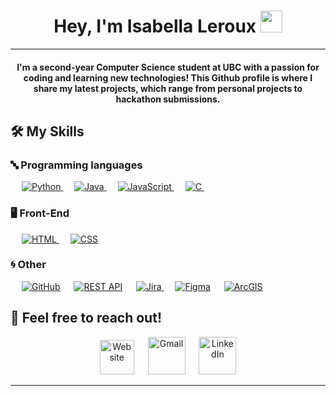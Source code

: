 <h1 align="center">Hey, I'm Isabella Leroux <img src="https://media.giphy.com/media/hvRJCLFzcasrR4ia7z/giphy.gif" width="35"></h1>

<hr/>
<h4 align="center">I'm a second-year Computer Science student at UBC with a passion for coding and learning new technologies! This Github profile is where I share my latest projects, which range from personal projects to hackathon submissions.
</h4>

## 🛠️ My Skills

### 🔤 Programming languages

<p align="left"> 
  &emsp;
     <a href="https://www.python.org" target="_blank">
    <img alt="Python" src="https://img.shields.io/badge/Python%20-%2314354C.svg?style=for-the-badge&logo=python&logoColor=white">
  </a>
  &emsp;
  <a href="https://www.java.com" target="_blank"> 
    <img alt="Java" src="https://img.shields.io/badge/Java-%23007396.svg?style=for-the-badge&logo=java&logoColor=white">
  </a>
  &emsp;
    <a href="https://developer.mozilla.org/en-US/docs/Web/JavaScript" target="_blank"> 
     <img alt="JavaScript" src="https://img.shields.io/badge/JavaScript%20-%23F7DF1E.svg?style=for-the-badge&logo=javascript&logoColor=black">
   </a>
     &emsp;
  <a href="https://www.cprogramming.com/" target="_blank"> 
    <img alt="C" src="https://img.shields.io/badge/C%20-%232370ED.svg?style=for-the-badge&logo=c&logoColor=white">
  </a> 
  &emsp;
</p>

### 🖥 Front-End
<p align="left"> 
  &emsp; 
  <a href="https://www.w3.org/html/" target="_blank"> 
   <img alt="HTML" src="https://img.shields.io/badge/HTML5%20-%23E34F26.svg?style=for-the-badge&logo=html5&logoColor=white">
  </a>   
  &emsp;
  <a href="https://www.w3schools.com/css/" target="_blank">
    <img alt="CSS" src="https://img.shields.io/badge/CSS%20-%231572B6.svg?style=for-the-badge&logo=css3&logoColor=white">
  </a> 
</p>

### 🌀 Other
<p align="left">
  &emsp;
    <a href="https://www.github.com"><img alt="GitHub" src="https://img.shields.io/badge/GitHub%20Pages-%23327FC7.svg?style=for-the-badge&llogo=github&logoColor=white"></a>
  &emsp;
    <a href="https://www.ibm.com/topics/rest-apis"><img alt="REST API" src="https://img.shields.io/badge/REST%20API-FF9A00?style=for-the-badge&logoColor=white"></a>
   &emsp;
    <a href="https://www.atlassian.com/software/jira"><img alt="Jira" src="https://img.shields.io/badge/Jira-0052CC?style=for-the-badge&logo=Jira&logoColor=white">
    </a>
  &emsp;
    <a href="https://www.figma.com/login"><img alt="Figma" src="https://img.shields.io/badge/Figma-F24E1E?style=for-the-badge&logo=figma&logoColor=white"></a>
  &emsp;
   <a href="https://www.esri.com/en-us/arcgis/about-arcgis/overview"><img alt="ArcGIS" src="https://img.shields.io/badge/ArcGIS-00979D?style=for-the-badge&logoColor=white"></a>
 </p>

## 💬 Feel free to reach out!
<p align="center">
  <a href="https://isa-leroux448.github.io/website/"><img src ="https://user-images.githubusercontent.com/106799810/230791512-2c53e936-cf06-447d-9665-cad7fa21f953.png" height=55 alt="Website"/></a>
	&emsp;
<a href="mailto:isabella_leroux@yahoo.ca"><img src="https://user-images.githubusercontent.com/106799810/230791585-2fa709be-ff93-4dec-88d2-65247a32c7e2.png" height=60 alt="Gmail"/></a>
	&emsp;
<a href="https://www.linkedin.com/in/isabella-leroux-3b4a52221/"><img src="https://user-images.githubusercontent.com/106799810/230791445-f9e23662-486b-4e4c-8d73-371304029b6f.png" height=60 alt="LinkedIn"/></a>
</p>

<hr/>

<!--
**isa-leroux448/isa-leroux448** is a ✨ _special_ ✨ repository because its `README.md` (this file) appears on your GitHub profile.

Here are some ideas to get you started:

- 🔭 I’m currently working on ...
- 🌱 I’m currently learning ...
- 👯 I’m looking to collaborate on ...
- 🤔 I’m looking for help with ...
- 💬 Ask me about ...
- 📫 How to reach me: ...
- 😄 Pronouns: ...
- ⚡ Fun fact: ...
-->
